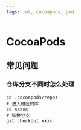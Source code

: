 ```yaml
---
tags: ios, cocoapods, pod
---
```


# CocoaPods

## 常见问题

### 仓库分支不同时怎么处理

```shell
cd .cocoapods/repos
# 进入相应的库
cd xxxxx
# 切换分支
git checkout xxxx
```